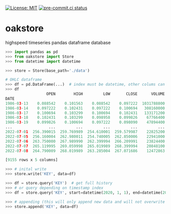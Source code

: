 [![License: MIT](https://img.shields.io/badge/License-MIT-yellow.svg)](https://opensource.org/licenses/MIT)
[![pre-commit.ci status](https://results.pre-commit.ci/badge/github/mercator-labs/oakstore/main.svg)](https://results.pre-commit.ci/latest/github/mercator-labs/oakstore/main)

# oakstore

highspeed timeseries pandas dataframe database

```python
>>> import pandas as pd
>>> from oakstore import Store
>>> from datetime import datetime

>>> store = Store(base_path='./data')

# OHLC dataframe
>>> df = pd.DataFrame(...)  # index must be datetime, other colums can be custom by specifying cols in Store(cols=...)
>>> df
                  OPEN        HIGH         LOW       CLOSE      VOLUME
DATE
1986-03-13    0.088542    0.101563    0.088542    0.097222  1031788800
1986-03-14    0.097222    0.102431    0.097222    0.100694   308160000
1986-03-17    0.100694    0.103299    0.100694    0.102431   133171200
1986-03-18    0.102431    0.103299    0.098958    0.099826    67766400
1986-03-19    0.099826    0.100694    0.097222    0.098090    47894400
...                ...         ...         ...         ...         ...
2022-07-01  256.390015  259.769989  254.610001  259.579987    22825200
2022-07-05  256.160004  262.980011  254.740005  262.850006    22941000
2022-07-06  263.750000  267.989990  262.399994  266.209991    23824400
2022-07-07  265.119995  269.059998  265.019989  268.399994    20848100
2022-07-08  264.790009  268.019989  263.285004  267.071686    12472863

[9155 rows x 5 columns]

>>> # inital write
>>> store.write('KEY', data=df)

>>> df = store.query('KEY')  # get full history
>>> # or query depending on timestamp index
>>> df = store.query('KEY', start=datetime(2020, 1, 1), end=datetime(2021, 1, 1))

>>> # appending (this will only append new data and will not overwrite old data, drops any duplicates)
>>> store.append('KEY', data=df)
```
